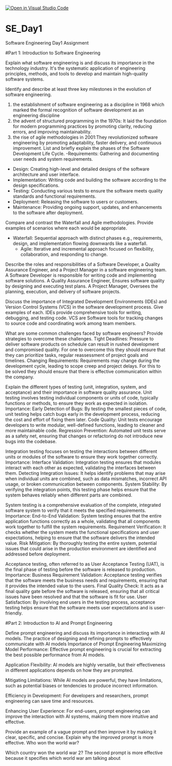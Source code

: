 [![Open in Visual Studio Code](https://classroom.github.com/assets/open-in-vscode-2e0aaae1b6195c2367325f4f02e2d04e9abb55f0b24a779b69b11b9e10269abc.svg)](https://classroom.github.com/online_ide?assignment_repo_id=15567196&assignment_repo_type=AssignmentRepo)
# SE_Day1
Software Engineering Day1 Assignment

#Part 1: Introduction to Software Engineering

Explain what software engineering is and discuss its importance in the technology industry.
It's the systematic application of engineering principles, methods, and tools to develop and maintain high-quality software systems. 

Identify and describe at least three key milestones in the evolution of software engineering.
1. the establishment of software engineering as a discipline in 1968 which marked the formal recognition of software development as an engineering discipline
2. the advent of structured programming in the 1970s: It laid the foundation for modern programming practices by promoting clarity, reducing errors, and improving maintainability.
3. the rise of agile methodologies in 2001:They revolutionized software engineering by promoting adaptability, faster delivery, and continuous improvement.
List and briefly explain the phases of the Software Development Life Cycle.
   -Requirements: Gathering and documenting user needs and system requirements.
  - Design: Creating high-level and detailed designs of the software architecture and user interface.
  - Implementation: Writing code and building the software according to the design specifications.
  - Testing: Conducting various tests to ensure the software meets quality standards and functional requirements.
  - Deployment: Releasing the software to users or customers.
  - Maintenance: Providing ongoing support, updates, and enhancements to the software after deployment.


Compare and contrast the Waterfall and Agile methodologies. Provide examples of scenarios where each would be appropriate.
- Waterfall: Sequential approach with distinct phases e.g., requirements, design, and implementation flowing downwards like a waterfall.
  - Agile: Iterative and incremental approach focused on flexibility, collaboration, and responding to change.

Describe the roles and responsibilities of a Software Developer, a Quality Assurance Engineer, and a Project Manager in a software engineering team.
A Software Developer is responsible for writing code and implementing software solutions.
A Quality Assurance Engineer, Ensures software quality by designing and executing test plans.
A Project Manager, Oversees the planning, execution, and delivery of software projects.


Discuss the importance of Integrated Development Environments (IDEs) and Version Control Systems (VCS) in the software development process. Give examples of each.
IDEs provide comprehensive tools for writing, debugging, and testing code.
VCS are Software tools for tracking changes to source code and coordinating work among team members.

What are some common challenges faced by software engineers? Provide strategies to overcome these challenges.
Tight Deadlines: Pressure to deliver software products on schedule can result in rushed development and compromised quality. For one to overcome this they should ensure that they can prioritize tasks, regular reassessment of project goals and timelines.
Changing Requirements: Requirements may change during the development cycle, leading to scope creep and project delays. For this to be solved they should ensure that there is effective communication within the company.


Explain the different types of testing (unit, integration, system, and acceptance) and their importance in software quality assurance.
Unit testing involves testing individual components or units of code, typically functions or methods, to ensure they work as expected in isolation.
Importance:
Early Detection of Bugs: By testing the smallest pieces of code, unit testing helps catch bugs early in the development process, reducing the cost and effort of fixing them later.
Code Quality: Unit tests encourage developers to write modular, well-defined functions, leading to cleaner and more maintainable code.
Regression Prevention: Automated unit tests serve as a safety net, ensuring that changes or refactoring do not introduce new bugs into the codebase.

Integration testing focuses on testing the interactions between different units or modules of the software to ensure they work together correctly.
Importance:
Interface Validation: Integration testing ensures that modules interact with each other as expected, validating the interfaces between them.
Detecting Integration Issues: It helps identify problems that may arise when individual units are combined, such as data mismatches, incorrect API usage, or broken communication between components.
System Stability: By verifying the integration points, this testing phase helps ensure that the system behaves reliably when different parts are combined.

System testing is a comprehensive evaluation of the complete, integrated software system to verify that it meets the specified requirements.
Importance:
End-to-End Validation: System testing ensures that the entire application functions correctly as a whole, validating that all components work together to fulfill the system requirements.
Requirement Verification: It checks whether the system meets the functional specifications and user expectations, helping to ensure that the software delivers the intended value.
Risk Mitigation: By thoroughly testing the entire system, potential issues that could arise in the production environment are identified and addressed before deployment.

Acceptance testing, often referred to as User Acceptance Testing (UAT), is the final phase of testing before the software is released to production.
Importance:
Business Requirement Validation: Acceptance testing verifies that the software meets the business needs and requirements, ensuring that it provides the intended value to the users.
Final Quality Check: It acts as a final quality gate before the software is released, ensuring that all critical issues have been resolved and that the software is fit for use.
User Satisfaction: By involving end users in the testing process, acceptance testing helps ensure that the software meets user expectations and is user-friendly.

#Part 2: Introduction to AI and Prompt Engineering


Define prompt engineering and discuss its importance in interacting with AI models.
The practice of designing and refining prompts to effectively communicate with AI models
Importance of Prompt Engineering
Maximizing Model Performance: Effective prompt engineering is crucial for extracting the best possible performance from AI models. 

Application Flexibility: AI models are highly versatile, but their effectiveness in different applications depends on how they are prompted. 

Mitigating Limitations: While AI models are powerful, they have limitations, such as potential biases or tendencies to produce incorrect information.

Efficiency in Development: For developers and researchers, prompt engineering can save time and resources. 

Enhancing User Experience: For end-users, prompt engineering can improve the interaction with AI systems, making them more intuitive and effective.

Provide an example of a vague prompt and then improve it by making it clear, specific, and concise. Explain why the improved prompt is more effective.
Who won the world war?

Which country won the world war 2?
The second prompt is more effective because it specifies which world war am talking about 
